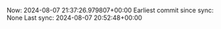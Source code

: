 Now: 2024-08-07 21:37:26.979807+00:00 Earliest commit since sync: None Last sync: 2024-08-07 20:52:48+00:00
